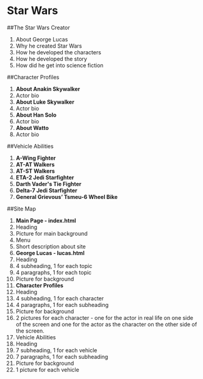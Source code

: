 # Star Wars

##The Star Wars Creator
1. About George Lucas 
  1. Why he created Star Wars
  2. How he developed the characters
  3. How he developed the story
  4. How did he get into science fiction

##Character Profiles
1. **About Anakin Skywalker**
  1. Actor bio
2. **About Luke Skywalker**
  1. Actor bio
3. **About Han Solo**
  1. Actor bio
4. **About Watto**
  1. Actor bio

##Vehicle Abilities
1. **A-Wing Fighter**
2. **AT-AT Walkers**
3. **AT-ST Walkers**
4. **ETA-2 Jedi Starfighter**
5. **Darth Vader's Tie Fighter**
6. **Delta-7 Jedi Starfighter**
7. **General Grievous’ Tsmeu-6 Wheel Bike**

##Site Map
1. **Main Page - index.html**
  1. Heading
  2. Picture for main background
  3. Menu
  4. Short description about site
2. **George Lucas - lucas.html**
  1. Heading
  2. 4 subheading, 1 for each topic
  3. 4 paragraphs, 1 for each topic
  4. Picture for background
3. **Character Profiles**
  1. Heading
  2. 4 subheading, 1 for each character
  3. 4 paragraphs, 1 for each subheading
  4. Picture for background
  5. 2 pictures for each character - one for the actor in real life on one side of the screen and one for the actor as the character on the other side of the screen. 
4. Vehicle Abilities
  1. Heading
  2. 7 subheading, 1 for each vehicle
  3. 7 paragraphs, 1 for each subheading
  4. Picture for background
  5. 1 picture for each vehicle
